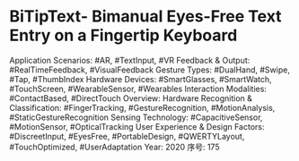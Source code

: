 # BiTipText- Bimanual Eyes-Free Text Entry on a Fingertip Keyboard

Application Scenarios: #AR, #TextInput, #VR
Feedback & Output: #RealTimeFeedback, #VisualFeedback
Gesture Types: #DualHand, #Swipe, #Tap, #ThumbIndex
Hardware Devices: #SmartGlasses, #SmartWatch, #TouchScreen, #WearableSensor, #Wearables
Interaction Modalities: #ContactBased, #DirectTouch
Overview: Hardware
Recognition & Classification: #FingerTracking, #GestureRecognition, #MotionAnalysis, #StaticGestureRecognition
Sensing Technology: #CapacitiveSensor, #MotionSensor, #OpticalTracking
User Experience & Design Factors: #DiscreetInput, #EyesFree, #PortableDesign, #QWERTYLayout, #TouchOptimized, #UserAdaptation
Year: 2020
序号: 175